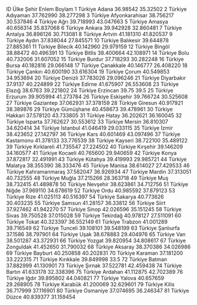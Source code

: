 ID Ülke Şehir Enlem Boylam
1 Türkiye Adana 36.98542 35.32502
2 Türkiye Adıyaman 37.762990 38.277298
3 Türkiye Afyonkarahisar 38.756217 30.537846
4 Türkiye Ağrı 39.718993 43.047663
5 Türkiye Amasya 40.656314 35.837068
6 Türkiye Ankara 39.942928 32.860481
7 Türkiye Antalya 36.896126 30.713081
8 Türkiye Artvin 41.181310 41.820537
9 Türkiye Aydın 37.838044 27.845571
10 Türkiye Balıkesir 39.644878 27.885361
11 Türkiye Bilecik 40.142960 29.979159
12 Türkiye Bingöl 38.88472 40.496391
13 Türkiye Bitlis 38.400664 42.108971
14 Türkiye Bolu 40.732006 31.607052
15 Türkiye Burdur 37.718293 30.282248
16 Türkiye Bursa 40.182816 29.066148
17 Türkiye Çanakkale 40.146777 26.408220
18 Türkiye Çankırı 40.600190 33.616304
19 Türkiye Çorum 40.549853 34.953694
20 Türkiye Denizli 37.783026 29.096246
21 Türkiye Diyarbakır 37.9137 40.224899
22 Türkiye Edirne 41.675907 26.553608
23 Türkiye Elazığ 38.6763 39.221802
24 Türkiye Erzincan 39.75 39.5
25 Türkiye Erzurum 39.905994 41.273784
26 Türkiye Eskişehir 39.766724 30.525608
27 Türkiye Gaziantep 37.062931 37.378159
28 Türkiye Giresun 40.917921 38.389876
29 Türkiye Gümüşhane 40.458673 39.478961
30 Türkiye Hakkari 37.578120 43.733805
31 Türkiye Hatay 36.202621 36.160045
32 Türkiye Isparta 37.762627 30.553612
33 Türkiye Mersin 36.810307 34.620414
34 Türkiye İstanbul 41.046419 29.033115
35 Türkiye İzmir 38.423652 27.142797
36 Türkiye Kars 40.601469 43.097496
37 Türkiye Kastamonu 41.378133 33.776539
38 Türkiye Kayseri 38.722100 35.489122
39 Türkiye Kırklareli 41.735547 27.224502
40 Türkiye Kırşehir 39.146209 34.160577
41 Türkiye Kocaeli 40.765600 29.940659
42 Türkiye Konya 37.872817 32.491991
43 Türkiye Kütahya 39.419993 29.985721
44 Türkiye Malatya 38.355390 38.333476
45 Türkiye Manisa 38.614027 27.429533
46 Türkiye Kahramanmaraş 37.582047 36.926934
47 Türkiye Mardin 37.313051 40.732555
48 Türkiye Muğla 37.215266 28.363718
49 Türkiye Muş 38.732415 41.489878
50 Türkiye Nevşehir 38.623861 34.712756
51 Türkiye Niğde 37.969110 34.678619
52 Türkiye Ordu 40.985592 37.879123
53 Türkiye Rize 41.025113 40.516397
54 Türkiye Sakarya 40.773626 30.403235
55 Türkiye Samsun 41.28157 36.33812
56 Türkiye Siirt 37.927462 41.942270
57 Türkiye Sinop 42.026596 35.151245
58 Türkiye Sivas 39.750528 37.015028
59 Türkiye Tekirdağ 40.978127 27.511091
60 Türkiye Tokat 40.323397 36.552149
61 Türkiye Trabzon 41.001289 39.716549
62 Türkiye Tunceli 39.108101 39.548199
63 Türkiye Şanlıurfa 37.1586 38.797901
64 Türkiye Uşak 38.678883 29.404976
65 Türkiye Van 38.501287 43.372931
66 Türkiye Yozgat 39.820954 34.808617
67 Türkiye Zonguldak 41.452650 31.790032
68 Türkiye Aksaray 38.370386 34.026986
69 Türkiye Bayburt 40.250858 40.202831
70 Türkiye Karaman 37.181200 33.222315
71 Türkiye Kırıkkale 39.849998 33.5
72 Türkiye Batman 37.882999 41.130901
73 Türkiye Şırnak 37.522781 42.459438
74 Türkiye Bartın 41.633178 32.338396
75 Türkiye Ardahan 41.112875 42.702389
76 Türkiye Iğdır 39.895802 44.040821
77 Türkiye Yalova 40.657659 29.268905
78 Türkiye Karabük 41.200069 32.629601
79 Türkiye Kilis 36.717999 37.116901
80 Türkiye Osmaniye 37.074695 36.246347
81 Türkiye Düzce 40.839377 31.159454
